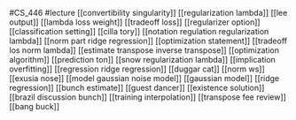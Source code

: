 #CS_446
#lecture
[[convertibility singularity]]
[[regularization lambda]]
[[lee output]]
[[lambda loss weight]]
[[tradeoff loss]]
[[regularizer option]]
[[classification setting]]
[[cilla tory]]
[[notation regulation regularization lambda]]
[[norm part ridge regression]]
[[optimization statement]]
[[tradeoff los norm lambda]]
[[estimate transpose inverse transpose]]
[[optimization algorithm]]
[[prediction ton]]
[[snow regularization lambda]]
[[implication overfitting]]
[[regression ridge regression]]
[[duggar cat]]
[[norm ws]]
[[exusia nose]]
[[model gaussian noise model]]
[[gaussian model]]
[[ridge regression]]
[[bunch estimate]]
[[guest dancer]]
[[existence solution]]
[[brazil discussion bunch]]
[[training interpolation]]
[[transpose fee review]]
[[bang buck]]

